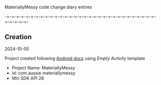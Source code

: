 MateriallyMessy code change diary entries

-=-=-=-=-=-=-=-=-=-=-=-=-=-=-=-=-=-=-=-=-=-=-=-=-=-=-=-=-=-=-=-=-=-=-=-=-
## Creation
2024-10-05

Project created following [Android docs][a1] using _Empty Activity_ template
- Project Name: MateriallyMessy
- id: com.aussie.materiallymessy
- Min SDK API 28

[a1]: https://developer.android.com/develop/ui/compose/setup